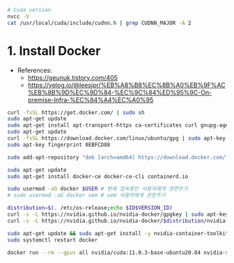 ```sh
# Cuda version
nvcc -V
cat /usr/local/cuda/include/cudnn.h | grep CUDNN_MAJOR -A 2
```

# 1. Install Docker
- References:
    - https://geunuk.tistory.com/405
    - https://velog.io/@leesjpr/%EB%A8%B8%EC%8B%A0%EB%9F%AC%EB%8B%9D%EC%9D%84-%EC%9C%84%ED%95%9C-On-premise-Infra-%EC%84%A4%EC%A0%95
```sh
curl -fsSL https://get.docker.com/ | sudo sh
sudo apt-get update
sudo apt-get install apt-transport-https ca-certificates curl gnupg-agent software-properties-common
sudo apt-get update
curl -fsSL https://download.docker.com/linux/ubuntu/gpg | sudo apt-key add -
sudo apt-key fingerprint 0EBFCD88

sudo add-apt-repository "deb [arch=amd64] https://download.docker.com/linux/ubuntu $(lsb_release -cs) stable"

sudo apt-get update
sudo apt-get install docker-ce docker-ce-cli containerd.io

sudo usermod -aG docker $USER # 현재 접속중인 사용자에게 권한주기
# sudo usermod -aG docker oem # oem 사용자에게 권한주기

distribution=$(. /etc/os-release;echo $ID$VERSION_ID)
curl -s -L https://nvidia.github.io/nvidia-docker/gpgkey | sudo apt-key add -
curl -s -L https://nvidia.github.io/nvidia-docker/$distribution/nvidia-docker.list | sudo tee /etc/apt/sources.list.d/nvidia-docker.list

sudo apt-get update && sudo apt-get install -y nvidia-container-toolkit
sudo systemctl restart docker

docker run --rm --gpus all nvidia/cuda:11.0.3-base-ubuntu20.04 nvidia-smi
```
<!-- # 1) Errors
- https://bluecolorsky.tistory.com/110
- `docker: Error response from daemon: could not select device driver "" with capabilities: [[gpu]].`
```sh
distribution=$(. /etc/os-release;echo $ID$VERSION_ID) && curl -s -L https://nvidia.github.io/nvidia-docker/gpgkey | sudo apt-key add - && curl -s -L https://nvidia.github.io/nvidia-docker/$distribution/nvidia-docker.list | sudo tee /etc/apt/sources.list.d/nvidia-docker.list
sudo apt-get update && sudo apt-get install -y nvidia-container-toolkit
sudo systemctl restart docker -->
```